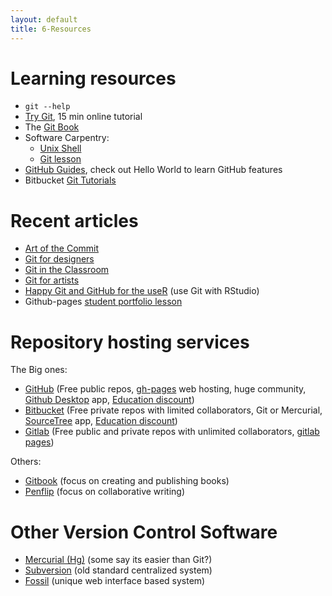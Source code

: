 ```yaml
---
layout: default
title: 6-Resources
---
```


# Learning resources

- `git --help`
- [Try Git](https://try.github.io/), 15 min online tutorial
- The [Git Book](https://git-scm.com/book/en/v2)
- Software Carpentry:
    - [Unix Shell](http://swcarpentry.github.io/shell-novice/01-intro/)
    - [Git lesson](http://swcarpentry.github.io/git-novice/)
- [GitHub Guides](https://guides.github.com/), check out Hello World to learn GitHub features
- Bitbucket [Git Tutorials](https://www.atlassian.com/git/tutorials)

# Recent articles

- [Art of the Commit](http://alistapart.com/article/the-art-of-the-commit)
- [Git for designers](https://medium.com/@dfosco/git-for-designers-856c434716e#.831v9cwbg)
- [Git in the Classroom](https://opensource.com/education/16/1/git-education-classroom)
- [Git for artists](https://opensource.com/life/16/2/version-control-isnt-just-programmers)
- [Happy Git and GitHub for the useR](http://happygitwithr.com/) (use Git with RStudio)
- Github-pages [student portfolio lesson](https://dannguyen.github.io/github-for-portfolios/)

# Repository hosting services

The Big ones:
- [GitHub](https://github.com/) (Free public repos, [gh-pages](https://pages.github.com/) web hosting, huge community, [Github Desktop](https://desktop.github.com/) app, [Education discount](https://education.github.com/))
- [Bitbucket](https://bitbucket.org/) (Free private repos with limited collaborators, Git or Mercurial, [SourceTree](https://www.atlassian.com/software/sourcetree) app, [Education discount](https://bitbucket.org/product/education))
- [Gitlab](https://about.gitlab.com/gitlab-com/) (Free public and private repos with unlimited collaborators, [gitlab pages](https://pages.gitlab.io/))

Others:
- [Gitbook](https://www.gitbook.com/) (focus on creating and publishing books)
- [Penflip](https://www.penflip.com/) (focus on collaborative writing)

# Other Version Control Software

- [Mercurial (Hg)](https://www.mercurial-scm.org/) (some say its easier than Git?)
- [Subversion](https://subversion.apache.org/) (old standard centralized system)
- [Fossil](http://www.fossil-scm.org/) (unique web interface based system)
